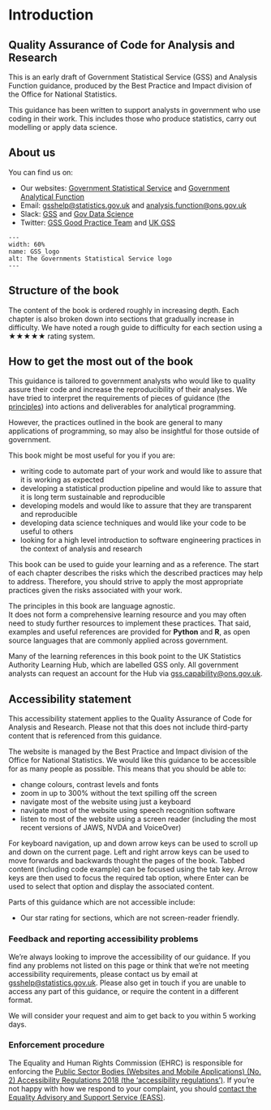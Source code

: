 
# Introduction

## Quality Assurance of Code for Analysis and Research

This is an early draft of Government Statistical Service (GSS) and Analysis Function guidance, produced by the Best Practice and Impact division of the Office for National Statistics.

This guidance has been written to support analysts in government who use coding in their work.
This includes those who produce statistics, carry out modelling or apply data science.

## About us

You can find us on:
- Our websites: [Government Statistical Service](https://gss.civilservice.gov.uk/) and [Government Analytical Function](https://www.gov.uk/government/organisations/government-analysis-function)
- Email: [gsshelp@statistics.gov.uk](mailto:gsshelp@statistics.gov.uk) and [analysis.function@ons.gov.uk](mailto:analysis.function@ons.gov.uk)
- Slack: [GSS](https://gov-stats-service.slack.com) and [Gov Data Science](https://govdatascience.slack.com)
- Twitter: [GSS Good Practice Team](https://twitter.com/gssgoodpractice) and [UK GSS](https://twitter.com/ukgss)

```{figure} ./_static/GSS_logo.jpg
---
width: 60%
name: GSS_logo
alt: The Governments Statistical Service logo
---
```


## Structure of the book

The content of the book is ordered roughly in increasing depth. 
Each chapter is also broken down into sections that gradually increase in difficulty. 
We have noted a rough guide to difficulty for each section using a ★★★★★ rating system.


## How to get the most out of the book

This guidance is tailored to government analysts who would like to quality assure their code and increase the reproducibility of their analyses.
We have tried to interpret the requirements of pieces of guidance (the [principles](/principles.html)) into actions and deliverables for analytical programming.

However, the practices outlined in the book are general to many applications of programming, so may also be insightful for those outside of government.

This book might be most useful for you if you are:
- writing code to automate part of your work and would like to assure that it is working as expected
- developing a statistical production pipeline and would like to assure that it is long term sustainable and reproducible
- developing models and would like to assure that they are transparent and reproducible
- developing data science techniques and would like your code to be useful to others
- looking for a high level introduction to software engineering practices in the context of analysis and research

This book can be used to guide your learning and as a reference.
The start of each chapter describes the risks which the described practices may help to address.
Therefore, you should strive to apply the most appropriate practices given the risks associated with your work.

The principles in this book are language agnostic.  
It does not form a comprehensive learning resource and you may often need to study further resources to implement these practices.
That said, examples and useful references are provided for **Python** and **R**, as open source languages that are commonly applied across government.

Many of the learning references in this book point to the UK Statistics Authority Learning Hub, which are labelled GSS only.
All government analysts can request an account for the Hub via [gss.capability@ons.gov.uk](mailto:gss.capability@ons.gov.uk).


## Accessibility statement

This accessibility statement applies to the Quality Assurance of Code for Analysis and Research.
Please not that this does not include third-party content that is referenced from this guidance.

The website is managed by the Best Practice and Impact division of the Office for National Statistics.
We would like this guidance to be accessible for as many people as possible.
This means that you should be able to:
* change colours, contrast levels and fonts
* zoom in up to 300% without the text spilling off the screen
* navigate most of the website using just a keyboard
* navigate most of the website using speech recognition software
* listen to most of the website using a screen reader (including the most recent versions of JAWS, NVDA and VoiceOver)

For keyboard navigation, up and down arrow keys can be used to scroll up and down on the current page.
Left and right arrow keys can be used to move forwards and backwards thought the pages of the book.
Tabbed content (including code example) can be focused using the tab key.
Arrow keys are then used to focus the required tab option, where Enter can be used to select that option and display the associated content.

Parts of this guidance which are not accessible include:
* Our star rating for sections, which are not screen-reader friendly.


### Feedback and reporting accessibility problems

We’re always looking to improve the accessibility of our guidance.
If you find any problems not listed on this page or think that we’re not meeting accessibility requirements, please contact us by email at [gsshelp@statistics.gov.uk](mailto:gsshelp@statistics.gov.uk).
Please also get in touch if you are unable to access any part of this guidance, or require the content in a different format.

We will consider your request and aim to get back to you within 5 working days.


### Enforcement procedure

The Equality and Human Rights Commission (EHRC) is responsible for enforcing the [Public Sector Bodies (Websites and Mobile Applications) (No. 2) Accessibility Regulations 2018 (the ‘accessibility regulations’)](https://www.legislation.gov.uk/uksi/2018/952/made). 
If you’re not happy with how we respond to your complaint, you should [contact the Equality Advisory and Support Service (EASS)](https://www.equalityadvisoryservice.com/).
